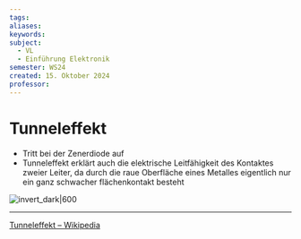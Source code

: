 ```yaml
---
tags: 
aliases: 
keywords: 
subject:
  - VL
  - Einführung Elektronik
semester: WS24
created: 15. Oktober 2024
professor:
---
```

 

# Tunneleffekt

- Tritt bei der Zenerdiode auf
- Tunneleffekt erklärt auch die elektrische Leitfähigkeit des Kontaktes zweier Leiter, da durch die raue Oberfläche eines Metalles eigentlich nur ein ganz schwacher flächenkontakt besteht

![invert_dark|600](assets/Tunneleffekt.png)

---

[Tunneleffekt – Wikipedia](https://de.wikipedia.org/wiki/Tunneleffekt)
